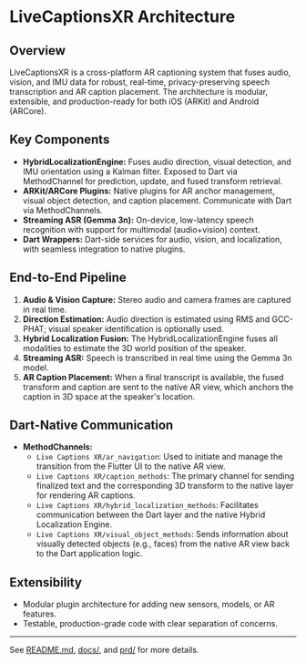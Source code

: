 # LiveCaptionsXR Architecture

## Overview
LiveCaptionsXR is a cross-platform AR captioning system that fuses audio, vision, and IMU data for robust, real-time, privacy-preserving speech transcription and AR caption placement. The architecture is modular, extensible, and production-ready for both iOS (ARKit) and Android (ARCore).

## Key Components
- **HybridLocalizationEngine:** Fuses audio direction, visual detection, and IMU orientation using a Kalman filter. Exposed to Dart via MethodChannel for prediction, update, and fused transform retrieval.
- **ARKit/ARCore Plugins:** Native plugins for AR anchor management, visual object detection, and caption placement. Communicate with Dart via MethodChannels.
- **Streaming ASR (Gemma 3n):** On-device, low-latency speech recognition with support for multimodal (audio+vision) context.
- **Dart Wrappers:** Dart-side services for audio, vision, and localization, with seamless integration to native plugins.

## End-to-End Pipeline
1. **Audio & Vision Capture:** Stereo audio and camera frames are captured in real time.
2. **Direction Estimation:** Audio direction is estimated using RMS and GCC-PHAT; visual speaker identification is optionally used.
3. **Hybrid Localization Fusion:** The HybridLocalizationEngine fuses all modalities to estimate the 3D world position of the speaker.
4. **Streaming ASR:** Speech is transcribed in real time using the Gemma 3n model.
5. **AR Caption Placement:** When a final transcript is available, the fused transform and caption are sent to the native AR view, which anchors the caption in 3D space at the speaker's location.

## Dart-Native Communication
- **MethodChannels:**
  - `Live Captions XR/ar_navigation`: Used to initiate and manage the transition from the Flutter UI to the native AR view.
  - `Live Captions XR/caption_methods`: The primary channel for sending finalized text and the corresponding 3D transform to the native layer for rendering AR captions.
  - `Live Captions XR/hybrid_localization_methods`: Facilitates communication between the Dart layer and the native Hybrid Localization Engine.
  - `Live Captions XR/visual_object_methods`: Sends information about visually detected objects (e.g., faces) from the native AR view back to the Dart application logic.

## Extensibility
- Modular plugin architecture for adding new sensors, models, or AR features.
- Testable, production-grade code with clear separation of concerns.

---
See [README.md](README.md), [docs/](docs/), and [prd/](prd/) for more details.